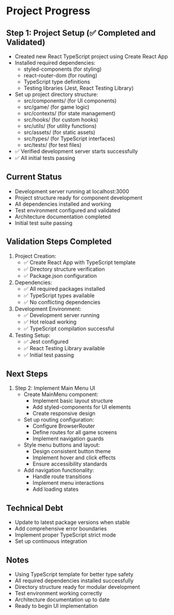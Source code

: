 # Project Progress

## Step 1: Project Setup (✅ Completed and Validated)
- Created new React TypeScript project using Create React App
- Installed required dependencies:
  - styled-components (for styling)
  - react-router-dom (for routing)
  - TypeScript type definitions
  - Testing libraries (Jest, React Testing Library)
- Set up project directory structure:
  - src/components/ (for UI components)
  - src/game/ (for game logic)
  - src/contexts/ (for state management)
  - src/hooks/ (for custom hooks)
  - src/utils/ (for utility functions)
  - src/assets/ (for static assets)
  - src/types/ (for TypeScript interfaces)
  - src/tests/ (for test files)
- ✅ Verified development server starts successfully
- ✅ All initial tests passing

## Current Status
- Development server running at localhost:3000
- Project structure ready for component development
- All dependencies installed and working
- Test environment configured and validated
- Architecture documentation completed
- Initial test suite passing

## Validation Steps Completed
1. Project Creation:
   - ✅ Create React App with TypeScript template
   - ✅ Directory structure verification
   - ✅ Package.json configuration
2. Dependencies:
   - ✅ All required packages installed
   - ✅ TypeScript types available
   - ✅ No conflicting dependencies
3. Development Environment:
   - ✅ Development server running
   - ✅ Hot reload working
   - ✅ TypeScript compilation successful
4. Testing Setup:
   - ✅ Jest configured
   - ✅ React Testing Library available
   - ✅ Initial test passing

## Next Steps
1. Step 2: Implement Main Menu UI
   - Create MainMenu component:
     - Implement basic layout structure
     - Add styled-components for UI elements
     - Create responsive design
   - Set up routing configuration:
     - Configure BrowserRouter
     - Define routes for all game screens
     - Implement navigation guards
   - Style menu buttons and layout:
     - Design consistent button theme
     - Implement hover and click effects
     - Ensure accessibility standards
   - Add navigation functionality:
     - Handle route transitions
     - Implement menu interactions
     - Add loading states

## Technical Debt
- Update to latest package versions when stable
- Add comprehensive error boundaries
- Implement proper TypeScript strict mode
- Set up continuous integration

## Notes
- Using TypeScript template for better type safety
- All required dependencies installed successfully
- Directory structure ready for modular development
- Test environment working correctly
- Architecture documentation up to date
- Ready to begin UI implementation
